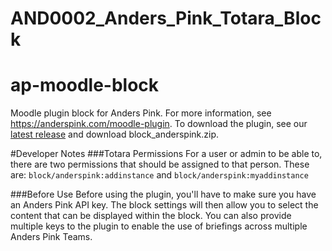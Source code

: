 # AND0002_Anders_Pink_Totara_Block

# ap-moodle-block
Moodle plugin block for Anders Pink.
For more information, see https://anderspink.com/moodle-plugin.
To download the plugin, see our [latest release](https://github.com/anderspink/moodle-block_anderspink/releases/latest) and download block_anderspink.zip.

#Developer Notes
###Totara Permissions
For a user or admin to be able to, there are two permissions that should be assigned to that person. These are:
`block/anderspink:addinstance` and `block/anderspink:myaddinstance`

###Before Use
Before using the plugin, you'll have to make sure you have  an Anders Pink API key. The block settings will then allow you to select the content that can be displayed within the block.
You can also provide multiple keys to the plugin to enable the use of briefings across multiple Anders Pink Teams. 
